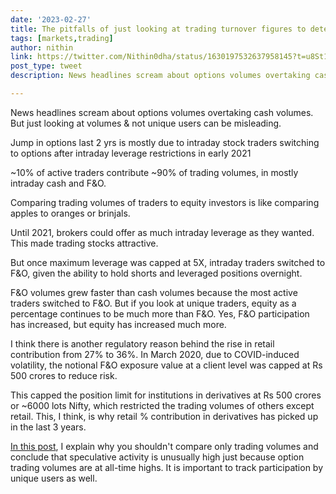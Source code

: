```yaml
---
date: '2023-02-27'
title: The pitfalls of just looking at trading turnover figures to determine market activity
tags: [markets,trading]
author: nithin
link: https://twitter.com/Nithin0dha/status/1630197532637958145?t=u8St19U12WBLXrNCLBbxyQ&s=19
post_type: tweet
description: News headlines scream about options volumes overtaking cash volumes...

---
```


News headlines scream about options volumes overtaking cash volumes. But just looking at volumes & not unique users can be misleading.

Jump in options last 2 yrs is mostly due to intraday stock traders switching to options after intraday leverage restrictions in early 2021

~10% of active traders contribute ~90% of trading volumes, in mostly intraday cash and F&O. 

Comparing trading volumes of traders to equity investors is like comparing apples to oranges or brinjals.

Until 2021, brokers could offer as much intraday leverage as they wanted. This made trading stocks attractive.

But once maximum leverage was capped at 5X, intraday traders switched to F&O, given the ability to hold shorts and leveraged positions overnight.

F&O volumes grew faster than cash volumes because the most active traders switched to F&O. But if you look at unique traders, equity as a percentage continues to be much more than F&O. Yes, F&O participation has increased, but equity has increased much more.

I think there is another regulatory reason behind the rise in retail contribution from 27% to 36%. In March 2020, due to COVID-induced volatility, the notional F&O exposure value at a client level was capped at Rs 500 crores to reduce risk.

This capped the position limit for institutions in derivatives at Rs 500 crores or ~6000 lots Nifty, which restricted the trading volumes of others except retail. This, I think, is why retail % contribution in derivatives has picked up in the last 3 years. 

[In this post](https://tradingqna.com/t/how-does-f-o-work-in-india/143860/4), I explain why you shouldn't compare only trading volumes and conclude that speculative activity is unusually high just because option trading volumes are at all-time highs. It is important to track participation by unique users as well.
